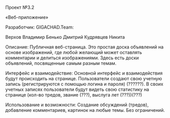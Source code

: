 Проект №3.2

«Веб-приложение»


Разработчик: GIGACHAD.Team:

Верхов Владимир
Бенько Дмитрий
Кудрявцев Никита

Описание: 
Публичная веб-страница. Это простая доска объявлений на основе изображений, где любой желающий может оставлять комментарии и делиться изображениями. Здесь есть доски объявлений, посвященные самым разным темам. 

Интерфейс и взаимодействие:
Основной интерфейс и взаимодействия будут происходить на странице. Пользователи создают свою учетную запись (регистрируются с помощью логина и пароля) (??????). В своих учетных записях пользователи будут видеть свою статистику на странице (кол-во тредов, звание (???), выслуга лет (???))(???)


Использование и возможности:
Создание обсуждений (тредов), добавление комментариев, картинок на любые темы. Без ограничений.
